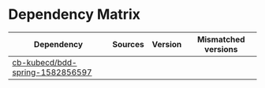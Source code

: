 # Dependency Matrix

Dependency | Sources | Version | Mismatched versions
---------- | ------- | ------- | -------------------
[cb-kubecd/bdd-spring-1582856597](https://github.com/cb-kubecd/bdd-spring-1582856597.git) |  | []() | 
